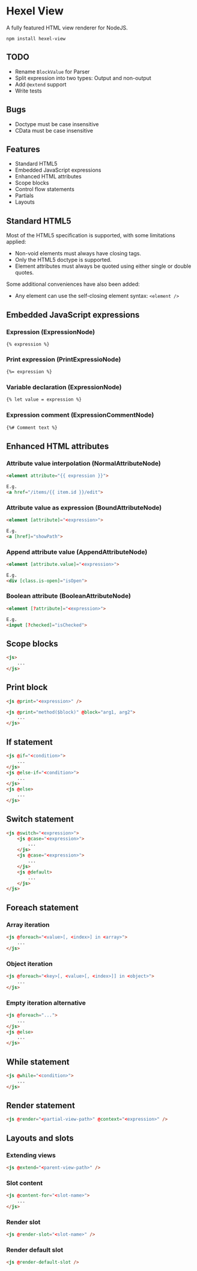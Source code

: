 # Hexel View
A fully featured HTML view renderer for NodeJS.

```
npm install hexel-view
```

## TODO
- Rename `BlockValue` for Parser
- Split expression into two types: Output and non-output
- Add `@extend` support
- Write tests

## Bugs
- Doctype must be case insensitive
- CData must be case insensitive

## Features
- Standard HTML5
- Embedded JavaScript expressions
- Enhanced HTML attributes
- Scope blocks
- Control flow statements
- Partials
- Layouts

## Standard HTML5
Most of the HTML5 specification is supported, with some limitations applied:
- Non-void elements must always have closing tags.
- Only the HTML5 doctype is supported.
- Element attributes must always be quoted using either single or double quotes.

Some additional conveniences have also been added:
- Any element can use the self-closing element syntax: `<element />`

## Embedded JavaScript expressions
### Expression (ExpressionNode)
```
{% expression %}
```

### Print expression (PrintExpressioNode)
```html
{%= expression %}
```

### Variable declaration (ExpressionNode)
```html
{% let value = expression %}
```

### Expression comment (ExpressionCommentNode)
```html
{%# Comment text %}
```

## Enhanced HTML attributes

### Attribute value interpolation (NormalAttributeNode)
```html
<element attribute="{{ expression }}">

E.g.
<a href="/items/{{ item.id }}/edit">
```

### Attribute value as expression (BoundAttributeNode)
```html
<element [attribute]="<expression>">

E.g.
<a [href]="showPath">
```

### Append attribute value (AppendAttributeNode)
```html
<element [attribute.value]="<expression>">

E.g.
<div [class.is-open]="isOpen">
```

### Boolean attribute (BooleanAttributeNode)
```html
<element [?attribute]="<expression>">

E.g.
<input [?checked]="isChecked">
```

## Scope blocks
```html
<js>
	...
</js>
```

## Print block
```html
<js @print="<expression>" />
```

```html
<js @print="method($block)" @block="arg1, arg2">
	...
</js>
```

## If statement
```html
<js @if="<condition>">
	...
</js>
<js @else-if="<condition>">
	...
</js>
<js @else>
	...
</js>
```

## Switch statement
```html
<js @switch="<expression>">
	<js @case="<expression>">
		...
	</js>
	<js @case="<expression>">
		...
	</js>
	<js @default>
		...
	</js>
</js>
```

## Foreach statement

### Array iteration
```html
<js @foreach="<value>[, <index>] in <array>">
	...
</js>
```

### Object iteration
```html
<js @foreach="<key>[, <value>[, <index>]] in <object>">
	...
</js>
```

### Empty iteration alternative
```html
<js @foreach="...">
	...
</js>
<js @else>
	...
</js>
```

## While statement
```html
<js @while="<condition>">
	...
</js>
```

## Render statement
```html
<js @render="<partial-view-path>" @context="<expression>" />
```

## Layouts and slots

### Extending views
```html
<js @extend="<parent-view-path>" />
```

### Slot content
```html
<js @content-for="<slot-name>">
	...
</js>
```

### Render slot
```html
<js @render-slot="<slot-name>" />
```

### Render default slot
```html
<js @render-default-slot />
```